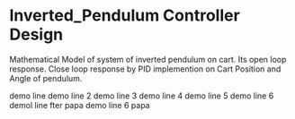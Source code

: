 # Inverted_Pendulum Controller Design
Mathematical Model of system of inverted pendulum on cart.
Its open loop response.
Close loop response by PID implemention on Cart Position and Angle of pendulum.  



demo line
demo line 2
demo line 3
demo line 4
demo line 5
demo line 6
 demol line fter papa
 demo line 6 papa
